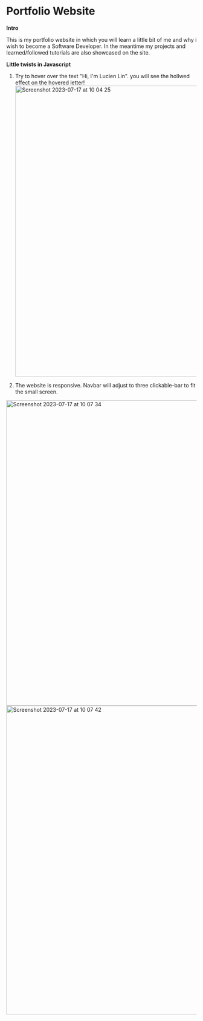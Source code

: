 # Portfolio Website 

**Intro**

This is my portfolio website in which you will learn a little bit of me and why i wish to become a Software Developer. In the meantime my projects and learned/followed tutorials are also showcased on the site. 

**Little twists in Javascript**
1. Try to hover over the text "Hi, I'm Lucien Lin". you will see the hollwed effect on the hovered letter!
   <img width="768" alt="Screenshot 2023-07-17 at 10 04 25" src="https://github.com/Luciensday/luciensday.github.io/assets/128807685/9aac31ee-8f59-4e01-935d-38437529f3fb">

3. The website is responsive.  Navbar will adjust to three clickable-bar to fit the small screen.
<img width="806" alt="Screenshot 2023-07-17 at 10 07 34" src="https://github.com/Luciensday/luciensday.github.io/assets/128807685/6f9b4396-ace0-4d4a-8ac4-3f8fec0a577e">

<img width="815" alt="Screenshot 2023-07-17 at 10 07 42" src="https://github.com/Luciensday/luciensday.github.io/assets/128807685/0606d3ff-8077-4e0f-9169-eae16a60bf03">
